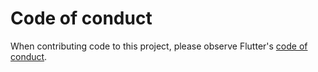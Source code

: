 # Code of conduct

When contributing code to this project, please observe Flutter's
[code of conduct](https://github.com/flutter/flutter/blob/master/CODE_OF_CONDUCT.md).
